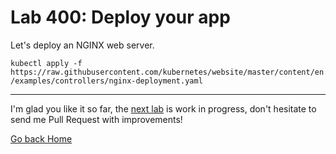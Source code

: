 # Lab 400: Deploy your app

Let's deploy an NGINX web server.

`kubectl apply -f https://raw.githubusercontent.com/kubernetes/website/master/content/en/examples/controllers/nginx-deployment.yaml`

---

I'm glad you like it so far, the [next lab](../lab500/README.md) is work in progress, don't hesitate to send me Pull Request with improvements!

[Go back Home](../README.md)
